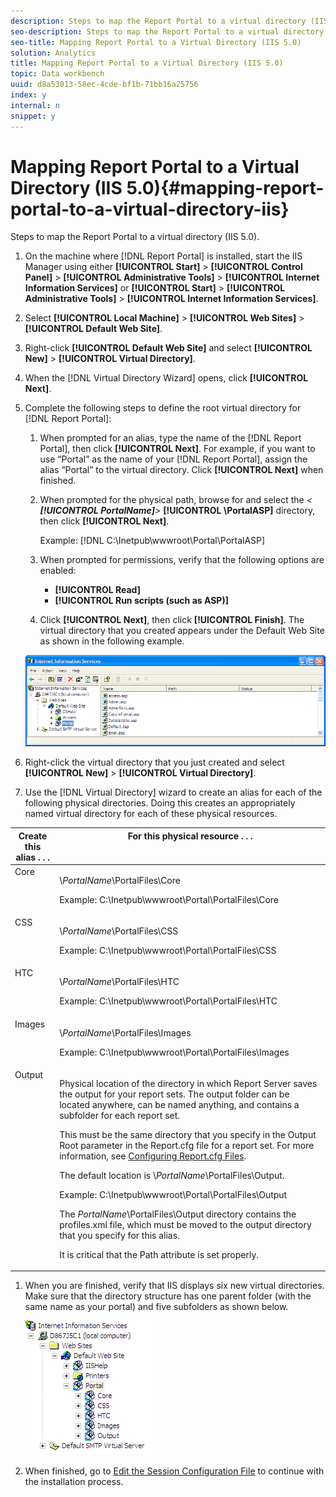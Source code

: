 ```yaml
---
description: Steps to map the Report Portal to a virtual directory (IIS 5.0).
seo-description: Steps to map the Report Portal to a virtual directory (IIS 5.0).
seo-title: Mapping Report Portal to a Virtual Directory (IIS 5.0)
solution: Analytics
title: Mapping Report Portal to a Virtual Directory (IIS 5.0)
topic: Data workbench
uuid: d8a53013-58ec-4cde-bf1b-71bb16a25756
index: y
internal: n
snippet: y
---
```


# Mapping Report Portal to a Virtual Directory (IIS 5.0){#mapping-report-portal-to-a-virtual-directory-iis}

Steps to map the Report Portal to a virtual directory (IIS 5.0).

1. On the machine where [!DNL Report Portal] is installed, start the IIS Manager using either **[!UICONTROL Start]** > **[!UICONTROL Control Panel]** > **[!UICONTROL Administrative Tools]** > **[!UICONTROL Internet Information Services]** or **[!UICONTROL Start]** > **[!UICONTROL Administrative Tools]** > **[!UICONTROL Internet Information Services]**. 

1. Select **[!UICONTROL Local Machine]** > **[!UICONTROL Web Sites]** > **[!UICONTROL Default Web Site]**. 

1. Right-click **[!UICONTROL Default Web Site]** and select **[!UICONTROL New]** > **[!UICONTROL Virtual Directory]**. 

1. When the [!DNL Virtual Directory Wizard] opens, click **[!UICONTROL Next]**. 

1. Complete the following steps to define the root virtual directory for [!DNL Report Portal]:

    1. When prompted for an alias, type the name of the [!DNL Report Portal], then click **[!UICONTROL Next]**. For example, if you want to use “Portal” as the name of your [!DNL Report Portal], assign the alias “Portal” to the virtual directory. Click **[!UICONTROL Next]** when finished. 
    
    1. When prompted for the physical path, browse for and select the *< **[!UICONTROL PortalName]**>* **[!UICONTROL \PortalASP]** directory, then click **[!UICONTROL Next]**.

       Example: [!DNL C:\Inetpub\wwwroot\Portal\PortalASP] 
    
    1. When prompted for permissions, verify that the following options are enabled:

        * **[!UICONTROL Read]** 
        * **[!UICONTROL Run scripts (such as ASP)]**

    1. Click **[!UICONTROL Next]**, then click **[!UICONTROL Finish]**. The virtual directory that you created appears under the Default Web Site as shown in the following example.

   ![](assets/RptPort_scrn_VirDirManual.png)

1. Right-click the virtual directory that you just created and select **[!UICONTROL New]** > **[!UICONTROL Virtual Directory]**. 

1. Use the [!DNL Virtual Directory] wizard to create an alias for each of the following physical directories. Doing this creates an appropriately named virtual directory for each of these physical resources.

<table id="table_B2E04423C20F40CAA8EDA3FCBA210AA2"> 
 <thead> 
  <tr valign="top"> 
   <th colname="col1" class="entry"> Create this alias . . . </th> 
   <th colname="col2" class="entry"> For this physical resource . . . </th> 
  </tr>
 </thead>
 <tbody> 
  <tr valign="top"> 
   <td colname="col1"> Core </td> 
   <td colname="col2"> <p>\<i>PortalName</i>\PortalFiles\Core </p> <p>Example: <span class="filepath"> C:\Inetpub\wwwroot\Portal\PortalFiles\Core</span> </p> </td> 
  </tr> 
  <tr valign="top"> 
   <td colname="col1"> CSS </td> 
   <td colname="col2"> <p>\<i>PortalName</i>\PortalFiles\CSS </p> <p>Example: <span class="filepath"> C:\Inetpub\wwwroot\Portal\PortalFiles\CSS</span> </p> </td> 
  </tr> 
  <tr valign="top"> 
   <td colname="col1"> HTC </td> 
   <td colname="col2"> <p>\<i>PortalName</i>\PortalFiles\HTC </p> <p>Example: <span class="filepath"> C:\Inetpub\wwwroot\Portal\PortalFiles\HTC</span> </p> </td> 
  </tr> 
  <tr valign="top"> 
   <td colname="col1"> Images </td> 
   <td colname="col2"> <p>\<i>PortalName</i>\PortalFiles\Images </p> <p>Example: <span class="filepath"> C:\Inetpub\wwwroot\Portal\PortalFiles\Images</span> </p> </td> 
  </tr> 
  <tr valign="top"> 
   <td colname="col1"> Output </td> 
   <td colname="col2"> <p>Physical location of the directory in which <span class="keyword"> Report Server</span> saves the output for your report sets. The output folder can be located anywhere, can be named anything, and contains a subfolder for each report set. </p> <p>This must be the same directory that you specify in the Output Root parameter in the <span class="filepath"> Report.cfg</span> file for a report set. For more information, see <a href="../../../../home/c-rpt-oview/c-admin-rpt/c-config-rpt-files.md#concept-cf4b95344fcb4c8c877db91e5f1d345d" format="dita" scope="local"> Configuring Report.cfg Files</a>. </p> <p>The default location is \<i>PortalName</i>\PortalFiles\Output. </p> <p>Example: <span class="filepath"> C:\Inetpub\wwwroot\Portal\PortalFiles\Output</span> </p> <p>The <i>PortalName</i>\PortalFiles\Output directory contains the <span class="filepath"> profiles.xml</span> file, which must be moved to the output directory that you specify for this alias. </p> <p>It is critical that the <span class="wintitle"> Path</span> attribute is set properly. </p> </td> 
  </tr> 
 </tbody> 
</table>

1. When you are finished, verify that IIS displays six new virtual directories. Make sure that the directory structure has one parent folder (with the same name as your portal) and five subfolders as shown below.

   ![](assets/rptPort_scrn_VirDirs_Installed.png)

1. When finished, go to [Edit the Session Configuration File](../../../../home/c-rpt-oview/c-install-rpt-port/t-edit-sess-config-file.md#task-cf11c3a780bd4936afd3f64a6b30afc7) to continue with the installation process.

